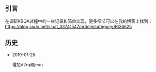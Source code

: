 ## 引言
在调研KBQA过程中的一些记录和简单实现，更多细节可以在我的博客上找到：https://blog.csdn.net/sinat_33741547/article/category/8636625

## 历史
* 2019-01-25

    增加d2rq和jean
    


